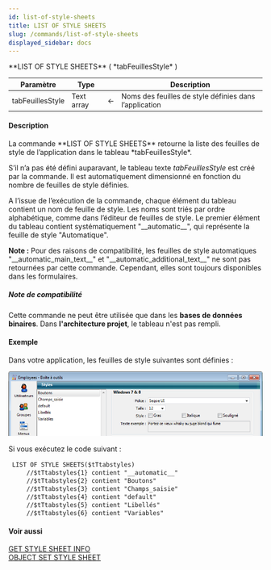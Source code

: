 ```yaml
---
id: list-of-style-sheets
title: LIST OF STYLE SHEETS
slug: /commands/list-of-style-sheets
displayed_sidebar: docs
---
```


<!--REF #_command_.LIST OF STYLE SHEETS.Syntax-->**LIST OF STYLE SHEETS** ( *tabFeuillesStyle* )<!-- END REF-->
<!--REF #_command_.LIST OF STYLE SHEETS.Params-->
| Paramètre | Type |  | Description |
| --- | --- | --- | --- |
| tabFeuillesStyle | Text array | &larr; | Noms des feuilles de style définies dans l’application |

<!-- END REF-->

#### Description 

<!--REF #_command_.LIST OF STYLE SHEETS.Summary-->La commande **LIST OF STYLE SHEETS** retourne la liste des feuilles de style de l’application dans le tableau *tabFeuillesStyle*.<!-- END REF--> 

S’il n’a pas été défini auparavant, le tableau texte *tabFeuillesStyle* est créé par la commande. Il est automatiquement dimensionné en fonction du nombre de feuilles de style définies. 

A l’issue de l’exécution de la commande, chaque élément du tableau contient un nom de feuille de style. Les noms sont triés par ordre alphabétique, comme dans l’éditeur de feuilles de style. Le premier élément du tableau contient systématiquement "\_\_automatic\_\_", qui représente la feuille de style "Automatique". 

**Note :** Pour des raisons de compatibilité, les feuilles de style automatiques "\_\_automatic\_main\_text\_\_" et "\_\_automatic\_additional\_text\_\_" ne sont pas retournées par cette commande. Cependant, elles sont toujours disponibles dans les formulaires. 

##### Note de compatibilité 

Cette commande ne peut être utilisée que dans les **bases de données binaires**. Dans **l'architecture projet**, le tableau n'est pas rempli.

#### Exemple 

Dans votre application, les feuilles de style suivantes sont définies :

![](../assets/en/commands/pict1206954.fr.png)

Si vous exécutez le code suivant :

```4d
 LIST OF STYLE SHEETS($tTtabstyles)
     //$tTtabstyles{1} contient "__automatic__"
     //$tTtabstyles{2} contient "Boutons"
     //$tTtabstyles{3} contient "Champs_saisie"
     //$tTtabstyles{4} contient "default"
     //$tTtabstyles{5} contient "Libellés"
     //$tTtabstyles{6} contient "Variables"
```

#### Voir aussi 

[GET STYLE SHEET INFO](get-style-sheet-info.md)  
[OBJECT SET STYLE SHEET](object-set-style-sheet.md)  